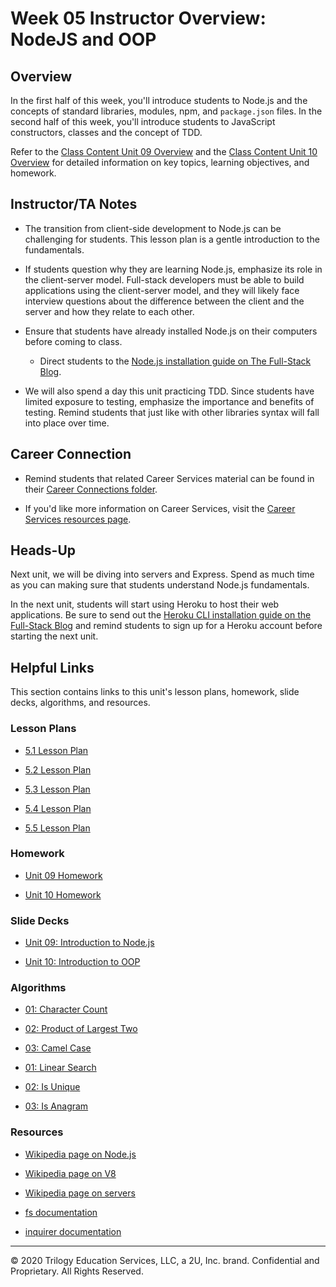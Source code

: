 # Week 05 Instructor Overview: NodeJS and OOP

## Overview

In the first half of this week, you'll introduce students to Node.js and the concepts of standard libraries, modules, npm, and `package.json` files. In the second half of this week, you'll introduce students to JavaScript constructors, classes and the concept of TDD.

Refer to the [Class Content Unit 09 Overview](../../../01-Class-Content/09-NodeJS/README.md) and the [Class Content Unit 10 Overview](../../../01-Class-Content/10-OOP/README.md) for detailed information on key topics, learning objectives, and homework.

## Instructor/TA Notes

* The transition from client-side development to Node.js can be challenging for students. This lesson plan is a gentle introduction to the fundamentals.

* If students question why they are learning Node.js, emphasize its role in the client-server model. Full-stack developers must be able to build applications using the client-server model, and they will likely face interview questions about the difference between the client and the server and how they relate to each other.

* Ensure that students have already installed Node.js on their computers before coming to class.

  * Direct students to the [Node.js installation guide on The Full-Stack Blog](TODO).

* We will also spend a day this unit practicing TDD. Since students have limited exposure to testing, emphasize the importance and benefits of testing. Remind students that just like with other libraries syntax will fall into place over time.

## Career Connection

* Remind students that related Career Services material can be found in their [Career Connections folder](../../../01-Class-Content/09-NodeJS/04-Career-Connection/README.md).

* If you'd like more information on Career Services, visit the [Career Services resources page](http://bit.ly/CodingCS).

## Heads-Up

Next unit, we will be diving into servers and Express. Spend as much time as you can making sure that students understand Node.js fundamentals. 

In the next unit, students will start using Heroku to host their web applications. Be sure to send out the [Heroku CLI installation guide on the Full-Stack Blog](TODO) and remind students to sign up for a Heroku account before starting the next unit. 

## Helpful Links

This section contains links to this unit's lesson plans, homework, slide decks, algorithms, and resources.

### Lesson Plans

* [5.1 Lesson Plan](01-Day/01-Day-LessonPlan.md)

* [5.2 Lesson Plan](02-Day/02-Day-LessonPlan.md)

* [5.3 Lesson Plan](03-Day/03-Day-LessonPlan.md)

* [5.4 Lesson Plan](04-Day/04-Day-LessonPlan.md)

* [5.5 Lesson Plan](05-Day/05-Day-LessonPlan.md)

### Homework

* [Unit 09 Homework](../../../01-Class-Content/09-NodeJS/02-Homework/README.md)

* [Unit 10 Homework](../../../01-Class-Content/10-OOP/02-Homework/README.md)

### Slide Decks

* [Unit 09: Introduction to Node.js](https://docs.google.com/presentation/d/1hXNcmzYqwlhgM-C78vNFKwX10PhW_iwIo0guwzHO48c/edit?usp=sharing)

* [Unit 10: Introduction to OOP](https://docs.google.com/presentation/d/1k9lO6jSIGGYNRDKULu6O1glKQzyvaPTIkRSRnIWbbqg/edit?usp=sharing)

### Algorithms

* [01: Character Count](../../../01-Class-Content/09-NodeJS/03-Algorithms/01-character-count)

* [02: Product of Largest Two](../../../01-Class-Content/09-NodeJS/03-Algorithms/02-product-of-largest-two)

* [03: Camel Case](../../../01-Class-Content/09-NodeJS/03-Algorithms/03-camel-case)

* [01: Linear Search](../../../01-Class-Content/10-OOP/03-Algorithms/01-linear-search)

* [02: Is Unique](../../../01-Class-Content/10-OOP/03-Algorithms/02-is-unique)

* [03: Is Anagram](../../../01-Class-Content/10-OOP/03-Algorithms/03-is-anagram)

### Resources

* [Wikipedia page on Node.js](https://en.wikipedia.org/wiki/Node.js)

* [Wikipedia page on V8](https://en.wikipedia.org/wiki/Chrome_V8)

* [Wikipedia page on servers](https://en.wikipedia.org/wiki/Server_(computing))

* [fs documentation](https://node.readthedocs.io/en/latest/api/fs/)

* [inquirer documentation](https://www.npmjs.com/package/inquirer/v/0.2.3)

---

© 2020 Trilogy Education Services, LLC, a 2U, Inc. brand. Confidential and Proprietary. All Rights Reserved.
